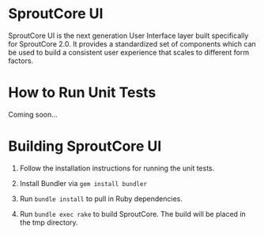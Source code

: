 # SproutCore UI

SproutCore UI is the next generation User Interface layer built specifically for SproutCore 2.0. It provides a standardized set of components which can be used to build a consistent user experience that scales to different form factors.

# How to Run Unit Tests

Coming soon...

# Building SproutCore UI

1. Follow the installation instructions for running the unit tests.

2. Install Bundler via `gem install bundler`

3. Run `bundle install` to pull in Ruby dependencies.

4. Run `bundle exec rake` to build SproutCore. The build will be placed in the tmp directory.
